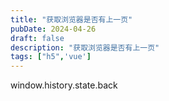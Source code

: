 ```yaml
---
title: "获取浏览器是否有上一页"
pubDate: 2024-04-26
draft: false
description: "获取浏览器是否有上一页"
tags: ["h5",'vue']
---
```


window.history.state.back
